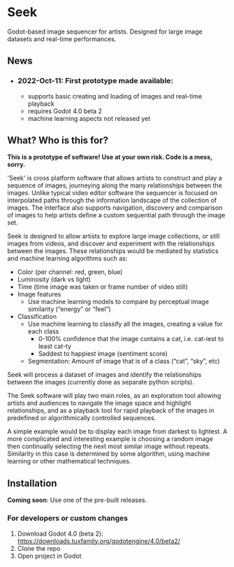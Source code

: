 # Seek

Godot-based image sequencer for artists. Designed for large image datasets and real-time performances. 


## News

* ### 2022-Oct-11: First prototype made available: 
    * supports basic creating and loading of images and real-time playback
    * requires Godot 4.0 beta 2
    * machine learning aspects not released yet


## What? Who is this for?

**This is a prototype of software! Use at your own risk. Code is a mess, sorry.**

'Seek' is cross platform software that allows artists to construct and play a sequence of images, journeying along the many relationships between the images. Unlike typical video editor software the sequencer is focused on interpolated paths through the information landscape of the collection of images. The interface also supports navigation, discovery and comparison of images to help artists define a custom sequential path through the image set.

Seek is designed to allow artists to explore large image collections, or still images from videos, and discover and experiment with the relationships between the images. These relationships would be mediated by statistics and machine learning algorithms such as:

* Color (per channel: red, green, blue)
* Luminosity (dark vs light)
* Time (time image was taken or frame number of video still)
* Image features
  * Use machine learning models to compare by perceptual image similarity (“energy” or “feel”)
* Classification
  * Use machine learning to classify all the images, creating a value for each class
    * 0-100% confidence that the image contains a cat, i.e. cat-iest to least cat-ty
    * Saddest to happiest image (sentiment score)
   * Segmentation: Amount of image that is of a class (“cat”, “sky”, etc)

Seek will process a dataset of images and identify the relationships between the images (currently done as separate python scripts).

The Seek software will play two main roles, as an exploration tool allowing artists and audiences to navigate the image space and highlight relationships, and as a playback tool for rapid playback of the images in predefined or algorithmically controlled sequences.

A simple example would be to display each image from darkest to lightest. A more complicated and interesting example is choosing a random image then continually selecting the next most similar image without repeats. Similarity in this case is determined by some algorithm, using machine learning or other mathematical techniques.

## Installation

**Coming soon**: Use one of the pre-built releases.

### For developers or custom changes

1. Download Godot 4.0 (beta 2): https://downloads.tuxfamily.org/godotengine/4.0/beta2/
2. Clone the repo
3. Open project in Godot

